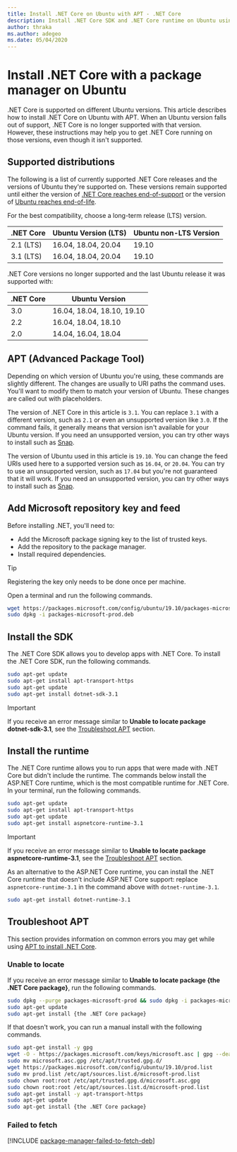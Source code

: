```yaml
---
title: Install .NET Core on Ubuntu with APT - .NET Core
description: Install .NET Core SDK and .NET Core runtime on Ubuntu using a package manager.
author: thraka
ms.author: adegeo
ms.date: 05/04/2020
---
```


# Install .NET Core with a package manager on Ubuntu

.NET Core is supported on different Ubuntu versions. This article describes how to install .NET Core on Ubuntu with APT. When an Ubuntu version falls out of support, .NET Core is no longer supported with that version. However, these instructions may help you to get .NET Core running on those versions, even though it isn't supported.

## Supported distributions

The following is a list of currently supported .NET Core releases and the versions of Ubuntu they're supported on. These versions remain supported until either the version of [.NET Core reaches end-of-support](https://dotnet.microsoft.com/platform/support/policy/dotnet-core) or the version of [Ubuntu reaches end-of-life](https://wiki.ubuntu.com/Releases).

For the best compatibility, choose a long-term release (LTS) version.

| .NET Core | Ubuntu Version (LTS) | Ubuntu non-LTS Version |
|-----------|----------------------|------------------------|
| 2.1 (LTS) | 16.04, 18.04, 20.04  | 19.10                  |
| 3.1 (LTS) | 16.04, 18.04, 20.04  | 19.10                  |

.NET Core versions no longer supported and the last Ubuntu release it was supported with:

| .NET Core | Ubuntu Version             |
|-----------|----------------------------|
| 3.0       | 16.04, 18.04, 18.10, 19.10 |
| 2.2       | 16.04, 18.04, 18.10        |
| 2.0       | 14.04, 16.04, 18.04        |

## APT (Advanced Package Tool)

Depending on which version of Ubuntu you're using, these commands are slightly different. The changes are usually to URI paths the command uses. You'll want to modify them to match your version of Ubuntu. These changes are called out with placeholders.

The version of .NET Core in this article is `3.1`. You can replace `3.1` with a different version, such as `2.1` or even an unsupported version like `3.0`. If the command fails, it generally means that version isn't available for your Ubuntu version. If you need an unsupported version, you can try other ways to install such as [Snap](#snap).

The version of Ubuntu used in this article is `19.10`. You can change the feed URIs used here to a supported version such as `16.04`, or `20.04`. You can try to use an unsupported version, such as `17.04` but you're not guaranteed that it will work. If you need an unsupported version, you can try other ways to install such as [Snap](#snap).

## Add Microsoft repository key and feed

Before installing .NET, you'll need to:

- Add the Microsoft package signing key to the list of trusted keys.
- Add the repository to the package manager.
- Install required dependencies.

> [!TIP]
> Registering the key only needs to be done once per machine.

Open a terminal and run the following commands.

```bash
wget https://packages.microsoft.com/config/ubuntu/19.10/packages-microsoft-prod.deb -O packages-microsoft-prod.deb
sudo dpkg -i packages-microsoft-prod.deb
```

## Install the SDK

The .NET Core SDK allows you to develop apps with .NET Core. To install the .NET Core SDK, run the following commands.

```bash
sudo apt-get update
sudo apt-get install apt-transport-https
sudo apt-get update
sudo apt-get install dotnet-sdk-3.1
```

> [!IMPORTANT]
> If you receive an error message similar to **Unable to locate package dotnet-sdk-3.1**, see the [Troubleshoot APT](#troubleshoot-apt) section.

## Install the runtime

The .NET Core runtime allows you to run apps that were made with .NET Core but didn't include the runtime. The commands below install the ASP.NET Core runtime, which is the most compatible runtime for .NET Core. In your terminal, run the following commands.

```bash
sudo apt-get update
sudo apt-get install apt-transport-https
sudo apt-get update
sudo apt-get install aspnetcore-runtime-3.1
```

> [!IMPORTANT]
> If you receive an error message similar to **Unable to locate package aspnetcore-runtime-3.1**, see the [Troubleshoot APT](#troubleshoot-apt) section.

As an alternative to the ASP.NET Core runtime, you can install the .NET Core runtime that doesn't include ASP.NET Core support: replace `aspnetcore-runtime-3.1` in the command above with `dotnet-runtime-3.1`.

```bash
sudo apt-get install dotnet-runtime-3.1
```

## Troubleshoot APT

This section provides information on common errors you may get while using [APT to install .NET Core](#apt-advanced-package-tool).

### Unable to locate

If you receive an error message similar to **Unable to locate package {the .NET Core package}**, run the following commands.

```bash
sudo dpkg --purge packages-microsoft-prod && sudo dpkg -i packages-microsoft-prod.deb
sudo apt-get update
sudo apt-get install {the .NET Core package}
```

If that doesn't work, you can run a manual install with the following commands.

```bash
sudo apt-get install -y gpg
wget -O - https://packages.microsoft.com/keys/microsoft.asc | gpg --dearmor -o microsoft.asc.gpg
sudo mv microsoft.asc.gpg /etc/apt/trusted.gpg.d/
wget https://packages.microsoft.com/config/ubuntu/19.10/prod.list
sudo mv prod.list /etc/apt/sources.list.d/microsoft-prod.list
sudo chown root:root /etc/apt/trusted.gpg.d/microsoft.asc.gpg
sudo chown root:root /etc/apt/sources.list.d/microsoft-prod.list
sudo apt-get install -y apt-transport-https
sudo apt-get update
sudo apt-get install {the .NET Core package}
```

### Failed to fetch

[!INCLUDE [package-manager-failed-to-fetch-deb](includes/package-manager-failed-to-fetch-deb.md)]
